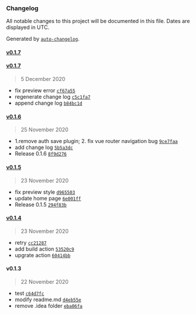 ### Changelog

All notable changes to this project will be documented in this file. Dates are displayed in UTC.

Generated by [`auto-changelog`](https://github.com/CookPete/auto-changelog).

#### [v0.1.7](https://github.com/youLookLikeDelicious/vue-umeditor/compare/v0.1.7...v0.1.7)

#### [v0.1.7](https://github.com/youLookLikeDelicious/vue-umeditor/compare/v0.1.6...v0.1.7)

> 5 December 2020

- fix preview error [`cf67a55`](https://github.com/youLookLikeDelicious/vue-umeditor/commit/cf67a55023e64e1138155e49a49dc75e7acae949)
- regenerate change log [`c5c1fa7`](https://github.com/youLookLikeDelicious/vue-umeditor/commit/c5c1fa7c7fb12ae685a4fd1a99780995a1d4d666)
- append change log [`b84bc1d`](https://github.com/youLookLikeDelicious/vue-umeditor/commit/b84bc1dfed0361437f7a0c66cf50e7f34f65e5af)

#### [v0.1.6](https://github.com/youLookLikeDelicious/vue-umeditor/compare/v0.1.5...v0.1.6)

> 25 November 2020

- 1.remove auth save plugin; 2. fix vue router navigation bug [`9ce7faa`](https://github.com/youLookLikeDelicious/vue-umeditor/commit/9ce7faa992d441a2c3259d4a2de38b1a4d3ad349)
- add change log [`5b5a3dc`](https://github.com/youLookLikeDelicious/vue-umeditor/commit/5b5a3dc95d4e08f542b2f35997f905b7e10a225b)
- Release 0.1.6 [`8f9d276`](https://github.com/youLookLikeDelicious/vue-umeditor/commit/8f9d276ef976a97f84991760703659e1ea263bbf)

#### [v0.1.5](https://github.com/youLookLikeDelicious/vue-umeditor/compare/v0.1.4...v0.1.5)

> 23 November 2020

- fix preview style [`d965503`](https://github.com/youLookLikeDelicious/vue-umeditor/commit/d9655035c76e7c545d73ed670c0c45804a89dfd9)
- update home page [`6e001ff`](https://github.com/youLookLikeDelicious/vue-umeditor/commit/6e001ff5d0cfe567b9587283ab7fc5d1c99eb2f6)
- Release 0.1.5 [`294f83b`](https://github.com/youLookLikeDelicious/vue-umeditor/commit/294f83bc1025eca8e72bdbb6c6a1b8bfd0a27a97)

#### [v0.1.4](https://github.com/youLookLikeDelicious/vue-umeditor/compare/v0.1.3...v0.1.4)

> 23 November 2020

- retry [`cc21287`](https://github.com/youLookLikeDelicious/vue-umeditor/commit/cc21287648b2fd3902ff64ff96b103bab6e516df)
- add build action [`53520c9`](https://github.com/youLookLikeDelicious/vue-umeditor/commit/53520c9f8c0e0cec5edc7fc9d9c7399d45b592cb)
- upgrate action [`60414bb`](https://github.com/youLookLikeDelicious/vue-umeditor/commit/60414bb649c8d0ceb7d7b040cb67778c06dda9c2)

#### v0.1.3

> 22 November 2020

- test [`c64d7fc`](https://github.com/youLookLikeDelicious/vue-umeditor/commit/c64d7fc17e03e3ab116940cf78153619500571d4)
- modify readme.md [`d4eb55e`](https://github.com/youLookLikeDelicious/vue-umeditor/commit/d4eb55e2aab15da3ceea2d735930bf52dc6b802c)
- remove .idea folder [`eba06fa`](https://github.com/youLookLikeDelicious/vue-umeditor/commit/eba06fa523826e845e5371d476cefd73585c371d)
